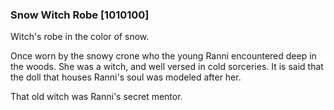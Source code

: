 ### Snow Witch Robe [1010100]

Witch's robe in the color of snow.

Once worn by the snowy crone who the young Ranni encountered deep in the woods. She was a witch, and well versed in cold sorceries. It is said that the doll that houses Ranni's soul was modeled after her.

That old witch was Ranni's secret mentor.